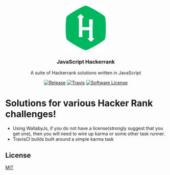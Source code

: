 <p align="center">
  <img alt="GitHub Logo" src="docs/hackerrank.png" height="140" />
  <h3 align="center">JavaScript Hackerrank</h3>
  <p align="center">A suite of Hackerrank solutions written in JavaScript</p>
  <p align="center">
    <a href="https://github.com/oshalygin/algorithm-solutions/releases/latest"><img alt="Release" src="https://img.shields.io/github/release/oshalygin/algorithm-solutions.svg?style=flat-square"></a>
    <a href="https://travis-ci.org/oshalygin/algorithm-solutions"><img alt="Travis" src="https://travis-ci.org/oshalygin/algorithm-solutions.svg?branch=master"></a>
    <a href="/LICENSE.md"><img alt="Software License" src="https://img.shields.io/badge/license-MIT-brightgreen.svg?style=flat-square"></a>
  </p>
</p>

# Solutions for various Hacker Rank challenges!

* Using WallabyJs, if you do not have a license(strongly suggest that you get one), then you will need to wire up karma or some other task runner.
* TravisCI builds built around a simple karma task

## License

[MIT](LICENSE)
